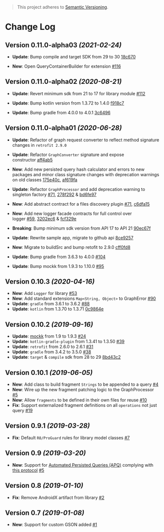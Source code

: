 > This project adheres to [Semantic Versioning](http://semver.org/).

Change Log
==========

Version 0.11.0-alpha03 *(2021-02-24)*
----------------------------

- **Update**: Bump compile and target SDK from 29 to 30 [18c670](https://github.com/AniTrend/retrofit-graphql/commit/18c6705bebfdc23d3a4e1c0afc91747ebc686fce)

- **New**: Open QueryContainerBuilder for extension [#116](https://github.com/AniTrend/retrofit-graphql/issues/116)

Version 0.11.0-alpha02 *(2020-08-21)*
----------------------------

- **Update**: Revert minimum sdk from 21 to 17 for library module [#112](https://github.com/AniTrend/retrofit-graphql/issues/112)

- **Update**: Bump kotlin version from 1.3.72 to 1.4.0 [f918c7](https://github.com/AniTrend/retrofit-graphql/commit/f918c71d82f970c6a48281a9cc1f2e23996ef9a0)

- **Update**: Bump gradle from 4.0.0 to 4.0.1 [3c6496](https://github.com/AniTrend/retrofit-graphql/commit/3c6496d345ee97373cdb218b0126473a62c6727d)

Version 0.11.0-alpha01 *(2020-06-28)*
----------------------------

- **Update**: Refactor of graph request converter to reflect method signature changes in `retrofit 2.9.0`

- **Update**: Refactor `GraphConverter` signature and expose constructor [aff4ab5](https://github.com/AniTrend/retrofit-graphql/commit/aff4ab5029978b659f119c4a8d36f5ae803e3ac0)

- **New**: Add new persisted query hash calculator and errors to new packages and minor class signature changes with deprecation warnings on old classes [175e40c](https://github.com/AniTrend/retrofit-graphql/commit/175e40c724153b4d76a04b1ac6077304aa4f1793), [af619fa](https://github.com/AniTrend/retrofit-graphql/commit/af619faf488e75dc45d8a293886783a53c13684a)

- **Update**: Refactor `GraphProcessor` and add deprecation warning to singleton factory [#71](https://github.com/AniTrend/retrofit-graphql/issues/71), [278f292](https://github.com/AniTrend/retrofit-graphql/commit/278f2926514984ec5a9d4390dd5575c1d90935a4) & [bd6fe97](https://github.com/AniTrend/retrofit-graphql/commit/bd6fe97f060a58890aa5819b5a1c2222ef99ff33)

- **New**: Add abstract contract for a files discovery plugin [#71](https://github.com/AniTrend/retrofit-graphql/issues/71), [c6dfa15](https://github.com/AniTrend/retrofit-graphql/commit/c6dfa1546bfebe95242ac07962d9b138bf5e08a0)

- **New**: Add new logger facade contracts for full control over logger [#59](https://github.com/AniTrend/retrofit-graphql/issues/59), [3202ec6](https://github.com/AniTrend/retrofit-graphql/commit/3202ec651c8b17c6385dc38356339d2a58414aba) & [fcf329e](https://github.com/AniTrend/retrofit-graphql/commit/fcf329ee9f1f952c3000b97522d466dad8e5e184)

- **Breaking**: Bump minimum sdk version from API 17 to API 21 [90ec67f](https://github.com/AniTrend/retrofit-graphql/commit/90ec67f2f6221dad043cdd029e76972ee8835133)

- **Update**: Rewrite sample app, migrate to github api [8ce9257](https://github.com/AniTrend/retrofit-graphql/commit/8ce9257fa1379b03df8b4483c5e6a58c3a7104c2)

- **New**: Migrate to buildSrc and bump retofit to 2.9.0 [cff0fd8](https://github.com/AniTrend/retrofit-graphql/commit/cff0fd8a90e58164264a395b22d0f9f8cf6a4a1f)

- **Update**: Bump gradle from 3.6.3 to 4.0.0 [#104](https://github.com/AniTrend/retrofit-graphql/pull/104)

- **Update**: Bump mockk from 1.9.3 to 1.10.0 [#95](https://github.com/AniTrend/retrofit-graphql/pull/95)

Version 0.10.3 *(2020-04-16)*
----------------------------

* **New**: Add `Logger` for library [#53](https://github.com/AniTrend/retrofit-graphql/pull/53)
* **New**: Add standard extensions `Map<String, Object>` to GraphError [#90](https://github.com/AniTrend/retrofit-graphql/pull/90)
* **Update**: `gradle` from 3.6.1 to 3.6.2 [#88](https://github.com/AniTrend/retrofit-graphql/pull/88)
* **Update**: `kotlin` from 1.3.70 to 1.3.71 [0c9864e](https://github.com/AniTrend/retrofit-graphql/commit/0c9864e7a0941cd400cd88f2fa24125b51308e02)

Version 0.10.2 *(2019-09-16)*
----------------------------

* **Update**: [mockk](https://github.com/mockk/mockk) from 1.9 to 1.9.3 [#24](https://github.com/AniTrend/retrofit-graphql/pull/24)
* **Update**: `kotlin-gradle-plugin` from 1.3.41 to 1.3.50 [#39](https://github.com/AniTrend/retrofit-graphql/pull/39)
* **Update**: `retrofit` from 2.6.0 to 2.6.1 [#31](https://github.com/AniTrend/retrofit-graphql/pull/31)
* **Update**: `gradle` from 3.4.2 to 3.5.0 [#38](https://github.com/AniTrend/retrofit-graphql/pull/38)
* **Update**: `target` & `compile` sdk from 28 to 29 [8bd43c2](https://github.com/AniTrend/retrofit-graphql/commit/8bd43c226064f6819ae8c0fb72e8e233e06dbfdc)

Version 0.10.1 *(2019-06-05)*
----------------------------

* **New**: Add class to build fragment `Strings` to be appended to a query [#4](https://github.com/AniTrend/retrofit-graphql/pull/4)
* **New**: Wire up the new fragment patching logic to the GraphProcessor [#5](https://github.com/AniTrend/retrofit-graphql/pull/5)
* **New**: Allow `fragments` to be defined in their own files for reuse [#10](https://github.com/AniTrend/retrofit-graphql/pull/10)
* **Fix**: Support externalized fragment definitions on all `operations` not just query [#19](https://github.com/AniTrend/retrofit-graphql/pull/19)

Version 0.9.1 *(2019-03-28)*
----------------------------

* **Fix**: Default `R8/ProGuard` rules for library model classes [#7](https://github.com/AniTrend/retrofit-graphql/pull/7)

Version 0.9 *(2019-03-20)*
----------------------------

* **New**: Support for [Automated Persisted Queries (APQ)](https://blog.apollographql.com/improve-graphql-performance-with-automatic-persisted-queries-c31d27b8e6ea) complying with [this protocol](https://github.com/apollographql/apollo-link-persisted-queries) [#5](https://github.com/AniTrend/retrofit-graphql/pull/5)

Version 0.8 *(2019-01-10)*
----------------------------

* **Fix**: Remove AndroidX artifact from library [#2](https://github.com/AniTrend/retrofit-graphql/pull/2)

Version 0.7 *(2019-01-08)*
----------------------------

* **New**: Support for custom GSON added [#1](https://github.com/AniTrend/retrofit-graphql/pull/1)
